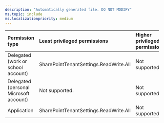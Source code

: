 ```yaml
---
description: "Automatically generated file. DO NOT MODIFY"
ms.topic: include
ms.localizationpriority: medium
---
```


|Permission type|Least privileged permissions|Higher privileged permissions|
|:---|:---|:---|
|Delegated (work or school account)|SharePointTenantSettings.ReadWrite.All|Not supported.|
|Delegated (personal Microsoft account)|Not supported.|Not supported.|
|Application|SharePointTenantSettings.ReadWrite.All|Not supported.|

